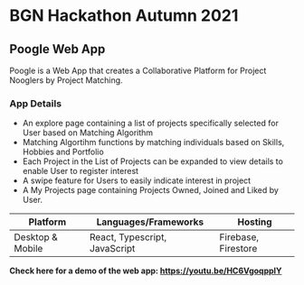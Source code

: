 # BGN Hackathon Autumn  2021
## Poogle Web App



Poogle is a Web App that creates a Collaborative Platform for Project Nooglers by Project Matching.

### App Details
* An explore page containing a list of projects specifically selected for User based on Matching Algorithm
* Matching Algortihm functions by matching individuals based on Skills, Hobbies and Portfolio
* Each Project in the List of Projects can be expanded to view details to enable User to register interest
* A swipe feature for Users to easily indicate interest in project
* A My Projects page containing Projects Owned, Joined and Liked by User.



| Platform | Languages/Frameworks | Hosting |
| --- | --- | --- |
| Desktop & Mobile | React, Typescript, JavaScript | Firebase, Firestore |


__Check here for a demo of the web app:  https://youtu.be/HC6VgoqppIY__


